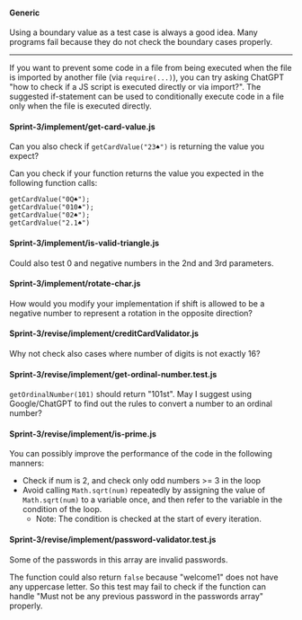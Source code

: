 #### Generic

Using a boundary value as a test case is always a good idea. Many programs fail because they do not check the boundary cases properly.

---

If you want to prevent some code in a file from being executed when the file is imported by another file (via `require(...)`), you can try asking ChatGPT "how to check if a JS script is executed directly or via import?". The suggested if-statement can be used to conditionally execute code in a file only when the file is executed directly.

#### Sprint-3/implement/get-card-value.js
Can you also check if `getCardValue("23♠")` is returning the value you expect?

Can you check if your function returns the value you expected in the following function calls:
```
getCardValue("0Q♠");
getCardValue("010♠");
getCardValue("02♠");
getCardValue("2.1♠")
```

#### Sprint-3/implement/is-valid-triangle.js
Could also test 0 and negative numbers in the 2nd and 3rd parameters.

#### Sprint-3/implement/rotate-char.js

How would you modify your implementation if shift is allowed to be a negative number to represent a rotation in the opposite direction?

#### Sprint-3/revise/implement/creditCardValidator.js

Why not check also cases where number of digits is not exactly 16?

#### Sprint-3/revise/implement/get-ordinal-number.test.js

`getOrdinalNumber(101)` should return "101st". 
May I suggest using Google/ChatGPT to find out the rules to convert a number to an ordinal number?

#### Sprint-3/revise/implement/is-prime.js

You can possibly improve the performance of the code in the following manners:
- Check if num is 2, and check only odd numbers >= 3 in the loop
- Avoid calling `Math.sqrt(num)` repeatedly by assigning the value of `Math.sqrt(num)` to a variable once, and then refer to the variable in the condition of the loop.
  - Note: The condition is checked at the start of every iteration.

#### Sprint-3/revise/implement/password-validator.test.js
Some of the passwords in this array are invalid passwords.

The function could also return `false` because "welcome1" does not have any uppercase letter. So this test may fail to check if the function can handle "Must not be any previous password in the passwords array" properly.
